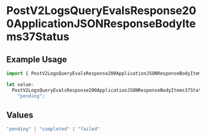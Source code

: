 # PostV2LogsQueryEvalsResponse200ApplicationJSONResponseBodyItems37Status

## Example Usage

```typescript
import { PostV2LogsQueryEvalsResponse200ApplicationJSONResponseBodyItems37Status } from "orq-poc-typescript-multi-env-version/models/operations";

let value:
  PostV2LogsQueryEvalsResponse200ApplicationJSONResponseBodyItems37Status =
    "pending";
```

## Values

```typescript
"pending" | "completed" | "failed"
```